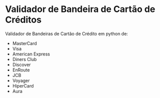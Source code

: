 # Validador de Bandeira de Cartão de Créditos

Validador de Bandeiras de Cartão de Crédito em python de:
- MasterCard
- Visa
- American Express
- Diners Club
- Discover 
- EnRoute
- JCB
- Voyager
- HiperCard
- Aura 
